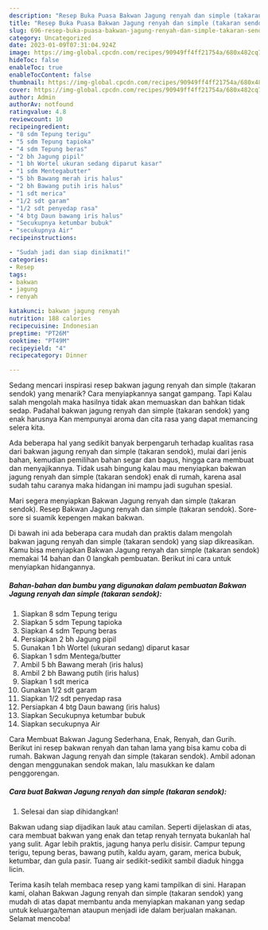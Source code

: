 ```yaml
---
description: "Resep Buka Puasa Bakwan Jagung renyah dan simple (takaran sendok)Anti Ribet"
title: "Resep Buka Puasa Bakwan Jagung renyah dan simple (takaran sendok)Anti Ribet"
slug: 696-resep-buka-puasa-bakwan-jagung-renyah-dan-simple-takaran-sendokanti-ribet
category: Uncategorized
date: 2023-01-09T07:31:04.924Z
image: https://img-global.cpcdn.com/recipes/90949ff4ff21754a/680x482cq70/bakwan-jagung-renyah-dan-simple-takaran-sendok-foto-resep-utama.jpg
hideToc: false
enableToc: true
enableTocContent: false
thumbnail: https://img-global.cpcdn.com/recipes/90949ff4ff21754a/680x482cq70/bakwan-jagung-renyah-dan-simple-takaran-sendok-foto-resep-utama.jpg
cover: https://img-global.cpcdn.com/recipes/90949ff4ff21754a/680x482cq70/bakwan-jagung-renyah-dan-simple-takaran-sendok-foto-resep-utama.jpg
author: Admin
authorAv: notfound
ratingvalue: 4.8
reviewcount: 10
recipeingredient:
- "8 sdm Tepung terigu"
- "5 sdm Tepung tapioka"
- "4 sdm Tepung beras"
- "2 bh Jagung pipil"
- "1 bh Wortel ukuran sedang diparut kasar"
- "1 sdm Mentegabutter"
- "5 bh Bawang merah iris halus"
- "2 bh Bawang putih iris halus"
- "1 sdt merica"
- "1/2 sdt garam"
- "1/2 sdt penyedap rasa"
- "4 btg Daun bawang iris halus"
- "Secukupnya ketumbar bubuk"
- "secukupnya Air"
recipeinstructions:

- "Sudah jadi dan siap dinikmati!"
categories:
- Resep
tags:
- bakwan
- jagung
- renyah

katakunci: bakwan jagung renyah 
nutrition: 188 calories
recipecuisine: Indonesian
preptime: "PT26M"
cooktime: "PT49M"
recipeyield: "4"
recipecategory: Dinner

---
```



Sedang mencari inspirasi resep bakwan jagung renyah dan simple (takaran sendok) yang menarik? Cara menyiapkannya sangat gampang. Tapi Kalau salah mengolah maka hasilnya tidak akan memuaskan dan bahkan tidak sedap. Padahal bakwan jagung renyah dan simple (takaran sendok) yang enak harusnya Kan mempunyai aroma dan cita rasa yang dapat memancing selera kita.


Ada beberapa hal yang sedikit banyak berpengaruh terhadap kualitas rasa dari bakwan jagung renyah dan simple (takaran sendok), mulai dari jenis bahan, kemudian pemilihan bahan segar dan bagus, hingga cara membuat dan menyajikannya. Tidak usah bingung kalau mau menyiapkan bakwan jagung renyah dan simple (takaran sendok) enak di rumah, karena asal sudah tahu caranya maka hidangan ini mampu jadi suguhan spesial.

Mari segera menyiapkan Bakwan Jagung renyah dan simple (takaran sendok). Resep Bakwan Jagung renyah dan simple (takaran sendok). Sore-sore si suamik kepengen makan bakwan.


Di bawah ini ada beberapa cara mudah dan praktis dalam mengolah bakwan jagung renyah dan simple (takaran sendok) yang siap dikreasikan. Kamu bisa menyiapkan Bakwan Jagung renyah dan simple (takaran sendok) memakai 14 bahan dan 0 langkah pembuatan. Berikut ini cara untuk menyiapkan hidangannya.

<!--inarticleads1-->

##### Bahan-bahan dan bumbu yang digunakan dalam pembuatan Bakwan Jagung renyah dan simple (takaran sendok):

1. Siapkan 8 sdm Tepung terigu
1. Siapkan 5 sdm Tepung tapioka
1. Siapkan 4 sdm Tepung beras
1. Persiapkan 2 bh Jagung pipil
1. Gunakan 1 bh Wortel (ukuran sedang) diparut kasar
1. Siapkan 1 sdm Mentega/butter
1. Ambil 5 bh Bawang merah (iris halus)
1. Ambil 2 bh Bawang putih (iris halus)
1. Siapkan 1 sdt merica
1. Gunakan 1/2 sdt garam
1. Siapkan 1/2 sdt penyedap rasa
1. Persiapkan 4 btg Daun bawang (iris halus)
1. Siapkan Secukupnya ketumbar bubuk
1. Siapkan secukupnya Air


Cara Membuat Bakwan Jagung Sederhana, Enak, Renyah, dan Gurih. Berikut ini resep bakwan renyah dan tahan lama yang bisa kamu coba di rumah. Bakwan Jagung renyah dan simple (takaran sendok). Ambil adonan dengan menggunakan sendok makan, lalu masukkan ke dalam penggorengan. 

<!--inarticleads2-->

##### Cara buat Bakwan Jagung renyah dan simple (takaran sendok):


1. Selesai dan siap dihidangkan!

Bakwan udang siap dijadikan lauk atau camilan. Seperti dijelaskan di atas, cara membuat bakwan yang enak dan tetap renyah ternyata bukanlah hal yang sulit. Agar lebih praktis, jagung hanya perlu disisir. Campur tepung terigu, tepung beras, bawang putih, kaldu ayam, garam, merica bubuk, ketumbar, dan gula pasir. Tuang air sedikit-sedikit sambil diaduk hingga licin. 

Terima kasih telah membaca resep yang kami tampilkan di sini. Harapan kami, olahan Bakwan Jagung renyah dan simple (takaran sendok) yang mudah di atas dapat membantu anda menyiapkan makanan yang sedap untuk keluarga/teman ataupun menjadi ide dalam berjualan makanan. Selamat mencoba!
